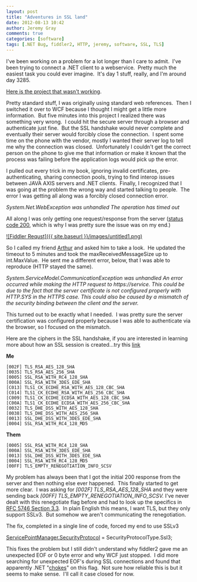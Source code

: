 ```yaml
---
layout: post
title: "Adventures in SSL land"
date: 2012-08-13 10:42
author: Jeremy Gray
comments: true
categories: [software]
tags: [.NET Bug, fiddler2, HTTP, jeremy, software, SSL, TLS]
---
```

I've been working on a problem for a lot longer than I care to admit.  I've been trying to connect a .NET client to a webservice.  Pretty much the easiest task you could ever imagine.  It's day 1 stuff, really, and I'm around day 3285.

[Here is the project that wasn't working](https://github.com/TheJeremyGray/whyunowork).

Pretty standard stuff, I was originally using standard web references.  Then I switched it over to WCF because I thought I might get a little more information.  But five minutes into this project I realized there was something very wrong.  I could hit the secure server through a browser and authenticate just fine.  But the SSL handshake would never complete and eventually their server would forcibly close the connection.  I spent some time on the phone with the vendor, mostly I wanted their server log to tell me why the connection was closed.  Unfortunately I couldn't get the correct person on the phone to give me that information or make it known that the process was failing before the application logs would pick up the error.

I pulled out every trick in my book, ignoring invalid certificates, pre-authenticating, sharing connection pools, trying to find interop issues between JAVA AXIS servers and .NET clients.  Finally, I recognized that I was going at the problem the wrong way and started talking to people.  The error I was getting all along was a forcibly closed connection error.

*System.Net.WebException was unhandled*
*The operation has timed out*

All along I was only getting one request/response from the server ([status code 200](http://en.wikipedia.org/wiki/List_of_HTTP_status_codes), which is why I was pretty sure the issue was on my end.)

<a href="{{ site.baseurl }}/images/untitled1.png">![Fiddler Requst]({{ site.baseurl }}/images/untitled1.png)</a>

So I called my friend [Arthur](http://devarthur.blogspot.com) and asked him to take a look.  He updated the timeout to 5 minutes and took the maxReceivedMessageSize up to int.MaxValue.  He sent me a different error, below, that I was able to reproduce (HTTP stayed the same).

*System.ServiceModel.CommunicationException was unhandled*
*An error occurred while making the HTTP request to https://service. This could be due to the fact that the server certificate is not configured properly with HTTP.SYS in the HTTPS case. This could also be caused by a mismatch of the security binding between the client and the server.*

This turned out to be exactly what I needed.  I was pretty sure the server certification was configured properly because I was able to authenticate via the browser, so I focused on the mismatch.

Here are the ciphers in the SSL handshake, if you are interested in learning more about how an SSL session is created...try this [link](http://lmgtfy.com/?q=SSL+Handshake)

**Me**

~~~~~~~~
[002F] TLS_RSA_AES_128_SHA
[0035] TLS_RSA_AES_256_SHA
[0005] SSL_RSA_WITH_RC4_128_SHA
[000A] SSL_RSA_WITH_3DES_EDE_SHA
[C013] TLS1_CK_ECDHE_RSA_WITH_AES_128_CBC_SHA
[C014] TLS1_CK_ECDHE_RSA_WITH_AES_256_CBC_SHA
[C009] TLS1_CK_ECDHE_ECDSA_WITH_AES_128_CBC_SHA
[C00A] TLS1_CK_ECDHE_ECDSA_WITH_AES_256_CBC_SHA
[0032] TLS_DHE_DSS_WITH_AES_128_SHA
[0038] TLS_DHE_DSS_WITH_AES_256_SHA
[0013] SSL_DHE_DSS_WITH_3DES_EDE_SHA
[0004] SSL_RSA_WITH_RC4_128_MD5
~~~~~~~~

**Them**

~~~~~~~~
[0005] SSL_RSA_WITH_RC4_128_SHA
[000A] SSL_RSA_WITH_3DES_EDE_SHA
[0013] SSL_DHE_DSS_WITH_3DES_EDE_SHA
[0004] SSL_RSA_WITH_RC4_128_MD5
[00FF] TLS_EMPTY_RENEGOTIATION_INFO_SCSV
~~~~~~~~

My problem has always been that I got the initial 200 response from the server and then nothing else ever happened.  This finally started to get more clear.  I was asking for *[002F] TLS_RSA_AES_128_SHA* and they were sending back *[00FF] TLS_EMPTY_RENEGOTIATION_INFO_SCSV.* I've never dealt with this renegotiate flag before and had to look up the specifics in [RFC 5746 Section 3.3](http://tools.ietf.org/html/rfc5746).  In plain English this means, I want TLS, but they only support SSLv3.  But somehow we aren't communicating the renegotiation.

The fix, completed in a single line of code, forced my end to use SSLv3

[ServicePointManager.SecurityProtocol](http://msdn.microsoft.com/en-us/library/system.net.servicepointmanager.securityprotocol.aspx) = SecurityProtocolType.Ssl3;

This fixes the problem but I still didn't understand why fiddler2 gave me an unexpected EOF or 0 byte error and why WCF just stopped.  I did more searching for unexpected EOF's during SSL connections and found that apparently .NET "[chokes](http://social.msdn.microsoft.com/Forums/nl/ncl/thread/9e48f5d5-9c99-4d83-a5fa-7ba21dc5f934)" on this flag.  Not sure how reliable this is but it seems to make sense.  I'll call it case closed for now.
